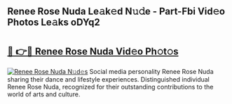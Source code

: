 ## Renee Rose Nuda Le𝚊k𝚎d N𝚞𝚍e - Part-Fbi Vid𝚎o Photos Le𝚊ks oDYq2

# <h2><a href="http://fbb5xg.evod.top/?m=Renee+Rose+Nuda">🔗 👉🔴 Renee Rose Nuda Vid𝚎o Ph𝚘t𝚘s</a></h2>

[![Renee Rose Nuda N𝚞d𝚎s](https://i.imgur.com/8V9OHl7.gif)](http://fbb5xg.evod.top/?m=Renee+Rose+Nuda)
Social media personality Renee Rose Nuda sharing their dance and lifestyle experiences. Distinguished individual Renee Rose Nuda, recognized for their outstanding contributions to the world of arts and culture. 
